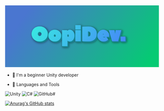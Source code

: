![Header](https://github.com/OOpipoo/OOpipoo/blob/main/assets/image.png)

- 🔭 I'm a beginner Unity developer

- 🌱 Languages and Tools

![Unity](https://img.shields.io/badge/-Unity-348DA1?style=for-the-badge&logo=Unity&logoColor=100A08)
![C#](https://img.shields.io/badge/-Csharp-348DA1?style=for-the-badge&logo=Csharp&logoColor=350288)
![GitHub#](https://img.shields.io/badge/-GitHub-348DA1?style=for-the-badge&logo=GitHub&logoColor=350288)

[![Anurag's GitHub stats](https://github-readme-stats.vercel.app/api?username=Oopipoo&show_icons=true&count_private=true&theme=tokyonight)](https://github.com/anuraghazra/github-readme-stats)



 